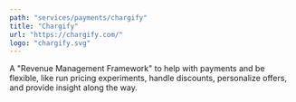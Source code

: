 ```yaml
---
path: "services/payments/chargify"
title: "Chargify"
url: "https://chargify.com/"
logo: "chargify.svg"
---
```


A "Revenue Management Framework" to help with payments and be flexible, like run pricing experiments, handle discounts, personalize offers, and provide insight along the way.
